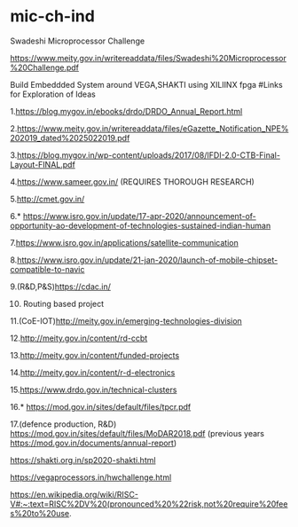 # mic-ch-ind
Swadeshi Microprocessor Challenge

https://www.meity.gov.in/writereaddata/files/Swadeshi%20Microprocessor%20Challenge.pdf

Build Embeddded System around VEGA,SHAKTI using XILIINX fpga
#Links for Exploration of Ideas

1.https://blog.mygov.in/ebooks/drdo/DRDO_Annual_Report.html

2.https://www.meity.gov.in/writereaddata/files/eGazette_Notification_NPE%202019_dated%2025022019.pdf

3.https://blog.mygov.in/wp-content/uploads/2017/08/IFDI-2.0-CTB-Final-Layout-FINAL.pdf

4.https://www.sameer.gov.in/ (REQUIRES THOROUGH RESEARCH)

5.http://cmet.gov.in/

6.* https://www.isro.gov.in/update/17-apr-2020/announcement-of-opportunity-ao-development-of-technologies-sustained-indian-human  

7.https://www.isro.gov.in/applications/satellite-communication

8.https://www.isro.gov.in/update/21-jan-2020/launch-of-mobile-chipset-compatible-to-navic

9.(R&D,P&S)https://cdac.in/

10. Routing based project

11.(CoE-IOT)http://meity.gov.in/emerging-technologies-division

12.http://meity.gov.in/content/rd-ccbt

13.http://meity.gov.in/content/funded-projects

14.http://meity.gov.in/content/r-d-electronics

15.https://www.drdo.gov.in/technical-clusters

16.* https://mod.gov.in/sites/default/files/tpcr.pdf

17.(defence production, R&D) https://mod.gov.in/sites/default/files/MoDAR2018.pdf (previous years https://mod.gov.in/documents/annual-report)



https://shakti.org.in/sp2020-shakti.html

https://vegaprocessors.in/hwchallenge.html

https://en.wikipedia.org/wiki/RISC-V#:~:text=RISC%2DV%20(pronounced%20%22risk,not%20require%20fees%20to%20use.

